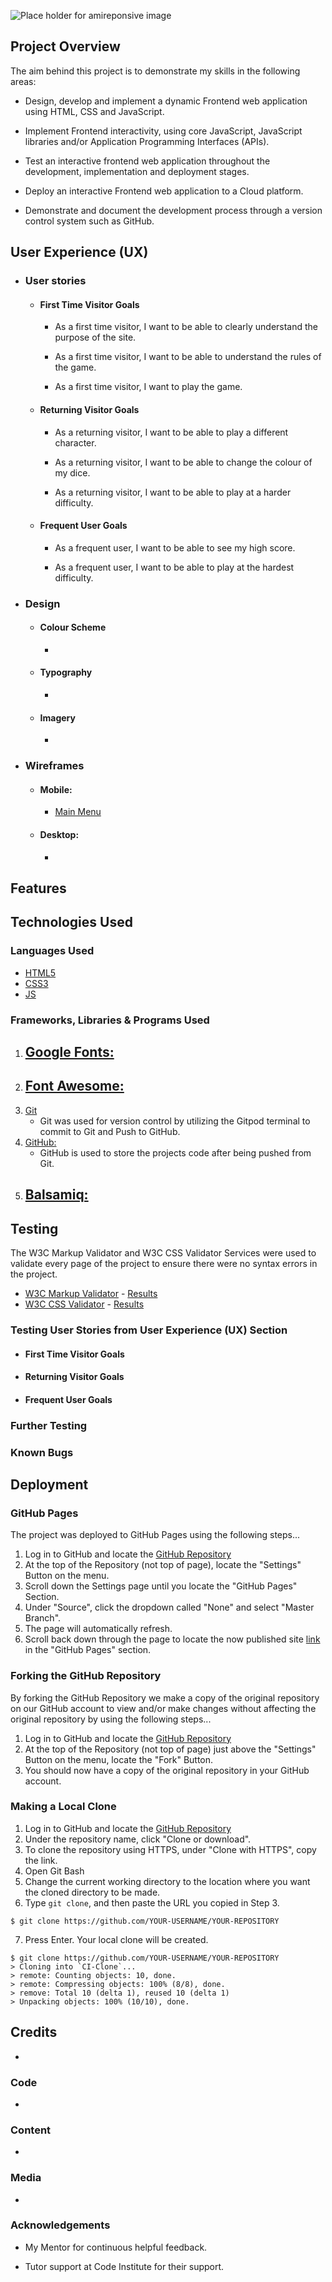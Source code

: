 ![Place holder for amireponsive image]()

## **Project Overview**

The aim behind this project is to demonstrate my skills in the following areas:

* Design, develop and implement a dynamic Frontend web application using HTML, CSS and JavaScript.

* Implement Frontend interactivity, using core JavaScript, JavaScript libraries and/or Application Programming Interfaces (APIs).

* Test an interactive frontend web application throughout the development, implementation and deployment stages.

* Deploy an interactive Frontend web application to a Cloud platform.

* Demonstrate and document the development process through a version control system such as GitHub.

## User Experience (UX)

-   ### User stories

    -   #### First Time Visitor Goals
        -   As a first time visitor, I want to be able to clearly understand the purpose of the site.
        
        -   As a first time visitor, I want to be able to understand the rules of the game.
        
        -   As a first time visitor, I want to play the game.

    -   #### Returning Visitor Goals
        -   As a returning visitor, I want to be able to play a different character.
        
        -   As a returning visitor, I want to be able to change the colour of my dice.

        -   As a returning visitor, I want to be able to play at a harder difficulty.

    -   #### Frequent User Goals
        -   As a frequent user, I want to be able to see my high score.

        -   As a frequent user, I want to be able to play at the hardest difficulty.

-   ### Design
    -   #### Colour Scheme
        -   

    -   #### Typography
        -   

    -   #### Imagery
        -   

*   ### Wireframes
    -   #### Mobile:
        -   [Main Menu](doc/wireframes/mobile/MainMenu.png)

    -   #### Desktop:
        -   


## Features

## Technologies Used

### Languages Used

-   [HTML5](https://en.wikipedia.org/wiki/HTML5)
-   [CSS3](https://en.wikipedia.org/wiki/Cascading_Style_Sheets)
-   [JS](https://en.wikipedia.org/wiki/javascript)

### Frameworks, Libraries & Programs Used

1. [Google Fonts:](https://fonts.google.com/)
    -   
1. [Font Awesome:](https://fontawesome.com/)
    -   
1. [Git](https://git-scm.com/)
    -   Git was used for version control by utilizing the Gitpod terminal to commit to Git and Push to GitHub.
1. [GitHub:](https://github.com/)
    -   GitHub is used to store the projects code after being pushed from Git.
1. [Balsamiq:](https://balsamiq.com/)
    - 

## Testing

The W3C Markup Validator and W3C CSS Validator Services were used to validate every page of the project to ensure there were no syntax errors in the project.

-   [W3C Markup Validator](https://jigsaw.w3.org/css-validator/#validate_by_input) - [Results]()
-   [W3C CSS Validator](https://jigsaw.w3.org/css-validator/#validate_by_input) - [Results]()

### Testing User Stories from User Experience (UX) Section

-   #### First Time Visitor Goals


-   #### Returning Visitor Goals


-   #### Frequent User Goals

### Further Testing

### Known Bugs

## Deployment

### GitHub Pages

The project was deployed to GitHub Pages using the following steps...

1. Log in to GitHub and locate the [GitHub Repository](https://github.com/)
2. At the top of the Repository (not top of page), locate the "Settings" Button on the menu.
3. Scroll down the Settings page until you locate the "GitHub Pages" Section.
4. Under "Source", click the dropdown called "None" and select "Master Branch".
5. The page will automatically refresh.
6. Scroll back down through the page to locate the now published site [link](https://github.com) in the "GitHub Pages" section.

### Forking the GitHub Repository

By forking the GitHub Repository we make a copy of the original repository on our GitHub account to view and/or make changes without affecting the original repository by using the following steps...

1. Log in to GitHub and locate the [GitHub Repository](https://github.com/)
2. At the top of the Repository (not top of page) just above the "Settings" Button on the menu, locate the "Fork" Button.
3. You should now have a copy of the original repository in your GitHub account.

### Making a Local Clone

1. Log in to GitHub and locate the [GitHub Repository](https://github.com/)
2. Under the repository name, click "Clone or download".
3. To clone the repository using HTTPS, under "Clone with HTTPS", copy the link.
4. Open Git Bash
5. Change the current working directory to the location where you want the cloned directory to be made.
6. Type `git clone`, and then paste the URL you copied in Step 3.

```
$ git clone https://github.com/YOUR-USERNAME/YOUR-REPOSITORY
```

7. Press Enter. Your local clone will be created.

```
$ git clone https://github.com/YOUR-USERNAME/YOUR-REPOSITORY
> Cloning into `CI-Clone`...
> remote: Counting objects: 10, done.
> remote: Compressing objects: 100% (8/8), done.
> remove: Total 10 (delta 1), reused 10 (delta 1)
> Unpacking objects: 100% (10/10), done.
```

## Credits

-   

### Code

- 

### Content

-   

### Media

-   

### Acknowledgements

-   My Mentor for continuous helpful feedback.

-   Tutor support at Code Institute for their support.